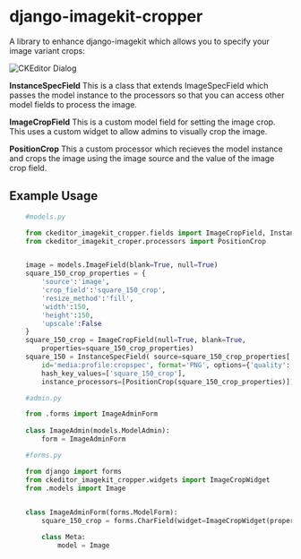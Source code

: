 # django-imagekit-cropper
A library to enhance django-imagekit which allows you to specify your image variant crops:

![CKEditor Dialog](https://raw.github.com/ninapavlich/ckeditor-imagekit-cropper/master/docs/screenshots/crop_screenshot.png)

**InstanceSpecField** This is a class that extends ImageSpecField which passes the model instance to 
the processors so that you can access other model fields to process the image.

**ImageCropField** This is a custom model field for setting the image crop. This uses a custom
widget to allow admins to visually crop the image.

**PositionCrop** This a custom processor which recieves the model instance and crops the image
using the image source and the value of the image crop field.


## Example Usage

```python
    #models.py

    from ckeditor_imagekit_cropper.fields import ImageCropField, InstanceSpecField  
    from ckeditor_imagekit_croper.processors import PositionCrop 


    image = models.ImageField(blank=True, null=True)
    square_150_crop_properties = {
        'source':'image',
        'crop_field':'square_150_crop', 
        'resize_method':'fill',
        'width':150,
        'height':150, 
        'upscale':False
    }
    square_150_crop = ImageCropField(null=True, blank=True, 
        properties=square_150_crop_properties)
    square_150 = InstanceSpecField( source=square_150_crop_properties['source'], 
        id='media:profile:cropspec', format='PNG', options={'quality': 85}, 
        hash_key_values=['square_150_crop'],
        instance_processors=[PositionCrop(square_150_crop_properties)])

```  

```python
    #admin.py

    from .forms import ImageAdminForm
    
    class ImageAdmin(models.ModelAdmin):
        form = ImageAdminForm

```        

```python
    #forms.py

    from django import forms
    from ckeditor_imagekit_cropper.widgets import ImageCropWidget    
    from .models import Image

    
    class ImageAdminForm(forms.ModelForm):
        square_150_crop = forms.CharField(widget=ImageCropWidget(properties=Image.square_150_crop_properties))

        class Meta:
            model = Image

``` 


